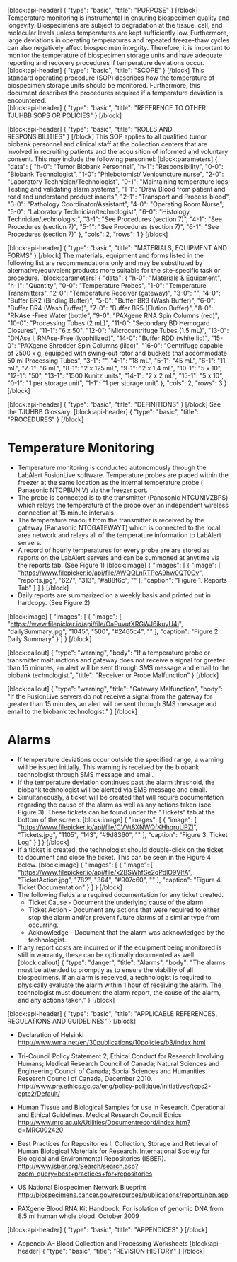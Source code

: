 [block:api-header]
{
  "type": "basic",
  "title": "PURPOSE"
}
[/block]
Temperature monitoring is instrumental in ensuring biospecimen quality and longevity. Biospecimens are subject to degradation at the tissue, cell, and molecular levels unless temperatures are kept sufficiently low. Furthermore, large deviations in operating temperatures and repeated freeze-thaw cycles can also negatively affect biospecimen integrity. Therefore, it is important to monitor the temperature of biospecimen storage units and have adequate reporting and recovery procedures if temperature deviations occur.
[block:api-header]
{
  "type": "basic",
  "title": "SCOPE"
}
[/block]
This standard operating procedure (SOP) describes how the temperature of biospecimen storage units should be monitored. Furthermore, this document describes the procedures required if a temperature deviation is encountered.  
[block:api-header]
{
  "type": "basic",
  "title": "REFERENCE TO OTHER TJUHBB SOPS OR POLICIES"
}
[/block]

[block:api-header]
{
  "type": "basic",
  "title": "ROLES AND RESPONSIBILITIES"
}
[/block]
This SOP applies to all qualified tumor biobank personnel and clinical staff at the collection centers that are involved in recruiting patients and the acquisition of informed and voluntary consent.  This may include the following personnel:
[block:parameters]
{
  "data": {
    "h-0": "Tumor Biobank Personnel",
    "h-1": "Responsibility",
    "0-0": "Biobank Technologist",
    "1-0": "Phlebotomist/ Venipuncture nurse",
    "2-0": "Laboratory Technician/Technologist",
    "0-1": "Maintaining temperature logs; Testing and validating alarm systems",
    "1-1": "Draw Blood from patient and read and understand product inserts",
    "2-1": "Transport and Process blood",
    "3-0": "Pathology Coordinator/Assistant",
    "4-0": "Operating Room Nurse",
    "5-0": "Laboratory Technician/technologist",
    "6-0": "Histology Technician/technologist",
    "3-1": "See Procedures (section 7)",
    "4-1": "See Procedures (section 7)",
    "5-1": "See Procedures (section 7)",
    "6-1": "See Procedures (section 7)"
  },
  "cols": 2,
  "rows": 1
}
[/block]

[block:api-header]
{
  "type": "basic",
  "title": "MATERIALS, EQUIPMENT AND FORMS"
}
[/block]
The materials, equipment and forms listed in the following list are recommendations only and may be substituted by alternative/equivalent products more suitable for the site-specific task or procedure.
[block:parameters]
{
  "data": {
    "h-0": "Materials & Equipment",
    "h-1": "Quantity",
    "0-0": "Temperature Probes",
    "1-0": "Temperature Transmitters",
    "2-0": "Temperature Receiver (gateway)",
    "3-0": "",
    "4-0": "Buffer BR2 (Binding Buffer)",
    "5-0": "Buffer BR3 (Wash Buffer)",
    "6-0": "Buffer BR4 (Wash Buffer)",
    "7-0": "Buffer BR5 (Elution Buffer)",
    "8-0": "RNAse -Free Water (bottle",
    "9-0": "PAXgene RNA Spin Columns (red)",
    "10-0": "Processing Tubes (2 mL)",
    "11-0": "Secondary BD Hemogard Closures",
    "11-1": "6 x 50",
    "12-0": "Microcentrifuge Tubes (1.5 mL)",
    "13-0": "DNAse I, RNAse-Free (lyophilized)",
    "14-0": "Buffer RDD (white lid)",
    "15-0": "PAXgene Shredder Spin Columns (lilac)",
    "16-0": "Centrifuge capable of 2500 x g, equipped with swing-out rotor and buckets that accommodate 50 ml Processing Tubes",
    "3-1": "",
    "4-1": "18 mL",
    "5-1": "45 mL",
    "6-1": "11 mL",
    "7-1": "6 mL",
    "8-1": "2 x 125 mL",
    "9-1": "2 x 1.4 mL",
    "10-1": "5 x 10",
    "12-1": "50",
    "13-1": "1500 Kunitz units",
    "14-1": "2 x 2 mL",
    "15-1": "5 x 10",
    "0-1": "1 per storage unit",
    "1-1": "1 per storage unit"
  },
  "cols": 2,
  "rows": 3
}
[/block]

[block:api-header]
{
  "type": "basic",
  "title": "DEFINITIONS"
}
[/block]
See the TJUHBB Glossary.
[block:api-header]
{
  "type": "basic",
  "title": "PROCEDURES"
}
[/block]
# Temperature Monitoring
* Temperature monitoring is conducted autonomously through the LabAlert FusionLive software. Temperature probes are placed within the freezer at the same location as the internal temperature probe ( Panasonic NTCPBUNIV) via the freezer port.
* The probe is connected is to the transmitter (Panasonic NTCUNIVZBPS) which relays the temperature of the probe over an independent wireless connection at 15 minute intervals.
* The temperature readout from the transmitter is received by the gateway (Panasonic NTCGATEWAYT) which is connected to the local area network and relays all of the temperature information to LabAlert servers.
* A record of hourly temperatures for every probe are are stored as reports on the LabAlert servers and can be summoned at anytime via the reports tab. (See Figure 1)
[block:image]
{
  "images": [
    {
      "image": [
        "https://www.filepicker.io/api/file/AWQQLnRTPeA9hw0QT0Cv",
        "reports.jpg",
        "627",
        "313",
        "#a88f6c",
        ""
      ],
      "caption": "Figure 1. Reports Tab"
    }
  ]
}
[/block]
* Daily reports are summarized on a weekly basis and printed out in hardcopy. (See Figure 2)

[block:image]
{
  "images": [
    {
      "image": [
        "https://www.filepicker.io/api/file/OaPuvutXRGWJ6ikuyU4i",
        "dailySummary.jpg",
        "1045",
        "500",
        "#2465c4",
        ""
      ],
      "caption": "Figure 2. Daily Summary"
    }
  ]
}
[/block]

[block:callout]
{
  "type": "warning",
  "body": "If a temperature probe or transmitter malfunctions and gateway does not receive a signal for greater than 15 minutes, an alert will be sent through SMS message and email to the biobank technologist.",
  "title": "Receiver or Probe Malfunction"
}
[/block]

[block:callout]
{
  "type": "warning",
  "title": "Gateway Malfunction",
  "body": "If the FusionLive servers do not receive a signal from the gateway for greater than 15 minutes, an alert will be sent through SMS message and email to the biobank technologist."
}
[/block]
# Alarms
* If temperature deviations occur outside the specified range, a warning will be issued initially. This warning is received by the biobank technologist through SMS message and email. 
* If the temperature deviation continues past the alarm threshold, the biobank technologist will be alerted via SMS message and email. 
* Simultaneously, a ticket will be created that will require documentation regarding the cause of the alarm as well as any actions taken (see Figure 3). These tickets can be found under the "Tickets" tab at the bottom of the screen.
[block:image]
{
  "images": [
    {
      "image": [
        "https://www.filepicker.io/api/file/CVVt8XNWQfKHhqruUPZl",
        "Tickets.jpg",
        "1105",
        "143",
        "#9d8360",
        ""
      ],
      "caption": "Figure 3. Ticket Log"
    }
  ]
}
[/block]
* If a ticket is created, the technologist should double-click on the ticket to document and close the ticket. This can be seen in the Figure 4 below.
[block:image]
{
  "images": [
    {
      "image": [
        "https://www.filepicker.io/api/file/x2BSWhfSe2qPdlO9VlfA",
        "TicketAction.jpg",
        "782",
        "364",
        "#907c60",
        ""
      ],
      "caption": "Figure 4. Ticket Documentation"
    }
  ]
}
[/block]
* The following fields are required documentation for any ticket created.
    * Ticket Cause - Document the underlying cause of the alarm
    * Ticket Action - Document any actions that were required to either stop the alarm and/or prevent future alarms of a similar type from occurring.
    * Acknowledge - Document that the alarm was acknowledged by the technologist.
* If any report costs are incurred or if the equipment being monitored is still in warranty, these can be optionally documented as well.
[block:callout]
{
  "type": "danger",
  "title": "Alarms",
  "body": "The alarms must be attended to promptly as to ensure the viability of all biospecimens. If an alarm is received, a technologist is required to physically evaluate the alarm within 1 hour of receiving the alarm. The technologist must document the alarm report, the cause of the alarm, and any actions taken."
}
[/block]
 
[block:api-header]
{
  "type": "basic",
  "title": "APPLICABLE REFERENCES, REGULATIONS AND GUIDELINES"
}
[/block]
* Declaration of Helsinki
http://www.wma.net/en/30publications/10policies/b3/index.html

* Tri-Council Policy Statement 2; Ethical Conduct for Research Involving Humans; Medical Research Council of Canada; Natural Sciences and Engineering Council of Canada; Social Sciences and Humanities Research Council of Canada, December 2010.   
http://www.pre.ethics.gc.ca/eng/policy-politique/initiatives/tcps2-eptc2/Default/

* Human Tissue and Biological Samples for use in Research. Operational and Ethical Guidelines. Medical Research Council Ethics
http://www.mrc.ac.uk/Utilities/Documentrecord/index.htm?d=MRC002420

* Best Practices for Repositories I. Collection, Storage and Retrieval of Human Biological Materials for Research. International Society for Biological and Environmental Repositories (ISBER).
http://www.isber.org/Search/search.asp?zoom_query=best+practices+for+repositories

* US National Biospecimen Network Blueprint
http://biospecimens.cancer.gov/resources/publications/reports/nbn.asp

* PAXgene Blood RNA Kit Handbook: For isolation of genomic DNA from 8.5 ml human whole blood. October 2009

[block:api-header]
{
  "type": "basic",
  "title": "APPENDICES"
}
[/block]
* Appendix A– Blood Collection and Processing Worksheets
[block:api-header]
{
  "type": "basic",
  "title": "REVISION HISTORY"
}
[/block]
